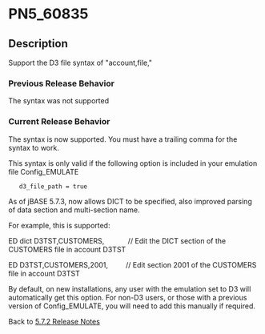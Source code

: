 # PN5_60835

<PageHeader />

## Description

Support the D3 file syntax of "account,file,"

### Previous Release Behavior

The syntax was not supported

### Current Release Behavior

The syntax is now supported. You must have a trailing comma for the syntax to work.

This syntax is only valid if the following option is included in your emulation file Config\_EMULATE

```
   d3_file_path = true
```

As of jBASE 5.7.3, now allows DICT to be specified, also improved parsing of data section and multi-section name.

For example, this is supported:

ED dict D3TST,CUSTOMERS,            // Edit the DICT section of the CUSTOMERS file in account D3TST

ED D3TST,CUSTOMERS,2001,         // Edit section 2001 of the CUSTOMERS file in account D3TST

By default, on new installations, any user with the emulation set to D3 will automatically get this option. For non-D3 users, or those with a previous version of Config\_EMULATE, you will need to add this manually if required.

Back to [5.7.2 Release Notes](./../jbase-5.7.2.1-release-notes/README.md)

<PageFooter />
